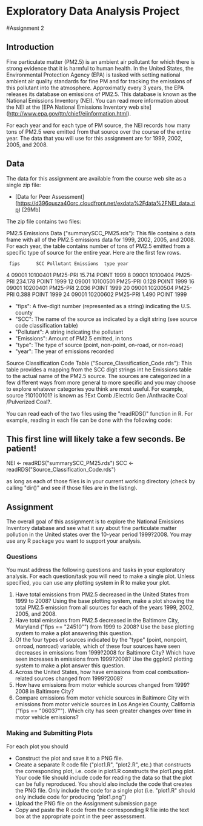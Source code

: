 Exploratory Data Analysis Project
========================================================

#Assignment 2

Introduction
-------------

Fine particulate matter (PM2.5) is an ambient air pollutant for which there is strong evidence that it is harmful to human health. In the United States, the Environmental Protection Agency (EPA) is tasked with setting national ambient air quality standards for fine PM and for tracking the emissions of this pollutant into the atmosphere. Approximatly every 3 years, the EPA releases its database on emissions of PM2.5. This database is known as the National Emissions Inventory (NEI). You can read more information about the NEI at the [EPA National Emissions Inventory web site] (http://www.epa.gov/ttn/chief/eiinformation.html).

For each year and for each type of PM source, the NEI records how many tons of PM2.5 were emitted from that source over the course of the entire year. The data that you will use for this assignment are for 1999, 2002, 2005, and 2008.

Data
---------

The data for this assignment are available from the course web site as a single zip file:

* [Data for Peer Assessment] (https://d396qusza40orc.cloudfront.net/exdata%2Fdata%2FNEI_data.zip) [29Mb]

The zip file contains two files:

PM2.5 Emissions Data ("summarySCC_PM25.rds"): This file contains a data frame with all of the PM2.5 emissions data for 1999, 2002, 2005, and 2008. For each year, the table contains number of tons of PM2.5 emitted from a specific type of source for the entire year. Here are the first few rows.

     fips      SCC Pollutant Emissions  type year
 4  09001 10100401  PM25-PRI    15.714 POINT 1999
 8  09001 10100404  PM25-PRI   234.178 POINT 1999
 12 09001 10100501  PM25-PRI     0.128 POINT 1999
 16 09001 10200401  PM25-PRI     2.036 POINT 1999
 20 09001 10200504  PM25-PRI     0.388 POINT 1999
 24 09001 10200602  PM25-PRI     1.490 POINT 1999


* "fips": A five-digit number (represented as a string) indicating the U.S. county
* "SCC": The name of the source as indicated by a digit string (see source code classification table)
* "Pollutant": A string indicating the pollutant
* "Emissions": Amount of PM2.5 emitted, in tons
* "type": The type of source (point, non-point, on-road, or non-road)
* "year": The year of emissions recorded

Source Classification Code Table ("Source_Classification_Code.rds"): This table provides a mapping from the SCC digit strings int he Emissions table to the actual name of the PM2.5 source. The sources are categorized in a few different ways from more general to more specific and you may choose to explore whatever categories you think are most useful. For example, source ?10100101? is known as ?Ext Comb /Electric Gen /Anthracite Coal /Pulverized Coal?.

You can read each of the two files using the "readRDS()" function in R. For example, reading in each file can be done with the following code:


## This first line will likely take a few seconds. Be patient!
NEI <- readRDS("summarySCC_PM25.rds")
SCC <- readRDS("Source_Classification_Code.rds")



as long as each of those files is in your current working directory (check by calling "dir()" and see if those files are in the listing).

Assignment
---------------

The overall goal of this assignment is to explore the National Emissions Inventory database and see what it say about fine particulate matter pollution in the United states over the 10-year period 1999?2008. You may use any R package you want to support your analysis.

### Questions

You must address the following questions and tasks in your exploratory analysis. For each question/task you will need to make a single plot. Unless specified, you can use any plotting system in R to make your plot.

1. Have total emissions from PM2.5 decreased in the United States from 1999 to 2008? Using the base plotting system, make a plot showing the total PM2.5 emission from all sources for each of the years 1999, 2002, 2005, and 2008.
2. Have total emissions from PM2.5 decreased in the Baltimore City, Maryland ("fips == "24510"") from 1999 to 2008? Use the base plotting system to make a plot answering this question.
3. Of the four types of sources indicated by the "type" (point, nonpoint, onroad, nonroad) variable, which of these four sources have seen decreases in emissions from 1999?2008 for Baltimore City? Which have seen increases in emissions from 1999?2008? Use the ggplot2 plotting system to make a plot answer this question.
4. Across the United States, how have emissions from coal combustion-related sources changed from 1999?2008?
5. How have emissions from motor vehicle sources changed from 1999?2008 in Baltimore City?
6. Compare emissions from motor vehicle sources in Baltimore City with emissions from motor vehicle sources in Los Angeles County, California ("fips == "06037""). Which city has seen greater changes over time in motor vehicle emissions?

### Making and Submitting Plots

For each plot you should

* Construct the plot and save it to a PNG file.
* Create a separate R code file ("plot1.R", "plot2.R", etc.) that constructs the corresponding plot, i.e. code in plot1.R constructs the plot1.png plot. Your code file should include code for reading the data so that the plot can be fully reproduced. You should also include the code that creates the PNG file. Only include the code for a single plot (i.e. "plot1.R" should only include code for producing "plot1.png")
* Upload the PNG file on the Assignment submission page
* Copy and paste the R code from the corresponding R file into the text box at the appropriate point in the peer assessment.

